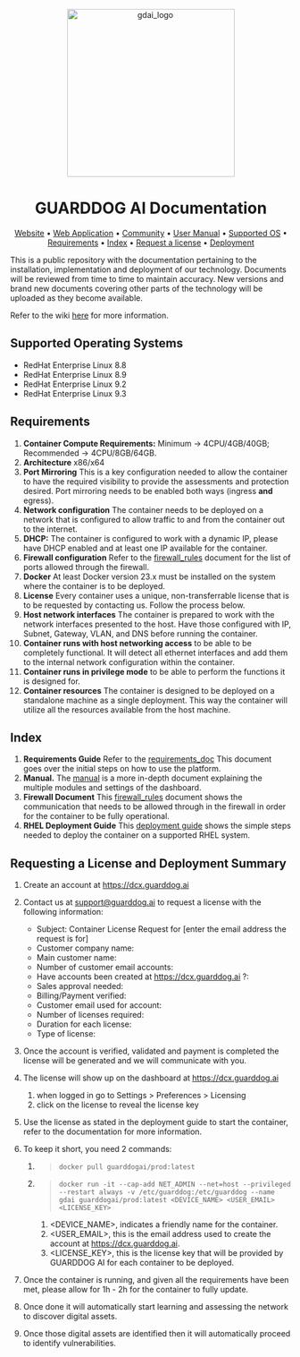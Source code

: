 <!-- <div style="background-color: #3C434B; padding: 20px;"> -->

<p align="center">
    <img src="https://guarddog.ai/wp-content/uploads/2024/03/purple-logo.png" alt="gdai_logo" width="300"/>
</p>


<h1 align="center">GUARDDOG AI Documentation</h1>

<div align="center">

[Website](https://guarddog.ai) •
[Web Application](https://dcx.guarddog.ai) •
[Community](https://github.com/guarddog-dev/GUARDDOG-AI-Documentation/wiki) •
[User Manual](https://github.com/guarddog-dev/GUARDDOG-AI-Documentation/blob/main/Manual/DCX_Manual.md) •
[Supported OS](#supported-operating-systems) •
[Requirements](#requirements) •
[Index](#index) •
[Request a license](#requesting-a-license-and-deployment-summary) •
[Deployment](#requesting-a-license-and-deployment-summary)

</div>

This is a public repository with the documentation pertaining to the installation, implementation and deployment of our technology. Documents will be reviewed from time to time to maintain accuracy. New versions and brand new documents covering other parts of the technology will be uploaded as they become available.

Refer to the wiki [here](https://github.com/guarddog-dev/GUARDDOG-AI-Documentation/wiki) for more information.


## **Supported Operating Systems**
- RedHat Enterprise Linux 8.8
- RedHat Enterprise Linux 8.9
- RedHat Enterprise Linux 9.2
- RedHat Enterprise Linux 9.3

## **Requirements**
1. **Container Compute Requirements:** Minimum -> 4CPU/4GB/40GB; Recommended -> 4CPU/8GB/64GB.
2. **Architecture** x86/x64
3. **Port Mirroring** This is a key configuration needed to allow the container to have the required visibility to provide the assessments and protection desired. Port mirroring needs to be enabled both ways (ingress **and** egress).
4. **Network configuration** The container needs to be deployed on a network that is configured to allow traffic to and from the container out to the internet.
5. **DHCP:** The container is configured to work with a dynamic IP, please have DHCP enabled and at least one IP available for the container.
6. **Firewall configuration** Refer to the [firewall_rules](https://github.com/guarddog-dev/GUARDDOG-AI-Documentation/blob/main/GDAI%20Configuration%20for%20Firewall%20Rules.pdf) document for the list of ports allowed through the firewall.
7. **Docker** At least Docker version 23.x must be installed on the system where the container is to be deployed.
8. **License** Every container uses a unique, non-transferrable license that is to be requested by contacting us. Follow the process below.
9. **Host network interfaces** The container is prepared to work with the network interfaces presented to the host. Have those configured with IP, Subnet, Gateway, VLAN, and DNS before running the container.
10. **Container runs with host networking access** to be able to be completely functional. It will detect all ethernet interfaces and add them to the internal network configuration within the container.
11. **Container runs in privilege mode** to be able to perform the functions it is designed for.
12. **Container resources** The container is designed to be deployed on a standalone machine as a single deployment. This way the container will utilize all the resources available from the host machine.

## **Index**
1. **Requirements Guide** Refer to the [requirements_doc](https://github.com/guarddog-dev/GUARDDOG-AI-Documentation/blob/main/GDAI%20Container%20Installation%20and%20Configuration%20Requirements.pdf) This document goes over the initial steps on how to use the platform.
2. **Manual.** The [manual](https://github.com/guarddog-dev/GUARDDOG-AI-Documentation/blob/main/Manual/DCX_Manual.md) is a more in-depth document explaining the multiple modules and settings of the dashboard.
3. **Firewall Document** This [firewall_rules](https://github.com/guarddog-dev/GUARDDOG-AI-Documentation/blob/main/GDAI%20Configuration%20for%20Firewall%20Rules.pdf) document shows the communication that needs to be allowed through in the firewall in order for the container to be fully operational.
4. **RHEL Deployment Guide** This [deployment guide](https://github.com/guarddog-dev/GUARDDOG-AI-Documentation/blob/main/GuardDog%20AI%20Container%20Deployment%20Guide%20-%20RHEL%20version.pdf) shows the simple steps needed to deploy the container on a supported RHEL system.

## **Requesting a License and Deployment Summary**
1. Create an account at https://dcx.guarddog.ai

2. Contact us at support@guarddog.ai to request a license with the following information:
    - Subject: Container License Request for [enter the email address the request is for]    
    - Customer company name:  
    - Main customer name: 
    - Number of customer email accounts: 
    - Have accounts been created at https://dcx.guarddog.ai ?: 
    - Sales approval needed:
    - Billing/Payment verified: 
    - Customer email used for account: 
    - Number of licenses required: 
    - Duration for each license: 
    - Type of license: 

3. Once the account is verified, validated and payment is completed the license will be generated and we will communicate with you.

4. The license will show up on the dashboard at https://dcx.guarddog.ai 
   1. when logged in go to Settings > Preferences > Licensing
   2. click on the license to reveal the license key

5. Use the license as stated in the deployment guide to start the container, refer to the documentation for more information.

6. To keep it short, you need 2 commands:
   1. >```docker pull guarddogai/prod:latest```
   2. >```docker run -it --cap-add NET_ADMIN --net=host --privileged --restart always -v /etc/guarddog:/etc/guarddog --name gdai guarddogai/prod:latest <DEVICE_NAME> <USER_EMAIL> <LICENSE_KEY>```
      1. <DEVICE_NAME>, indicates a friendly name for the container. 
      2. <USER_EMAIL>, this is the email address used to create the account at https://dcx.guarddog.ai.
      3. <LICENSE_KEY>, this is the license key that will be provided by GUARDDOG AI for each container to be deployed. 

7. Once the container is running, and given all the requirements have been met, please allow for 1h - 2h for the container to fully update. 

8. Once done it will automatically start learning and assessing the network to discover digital assets.

9. Once those digital assets are identified then it will automatically proceed to identify vulnerabilities.

</div>